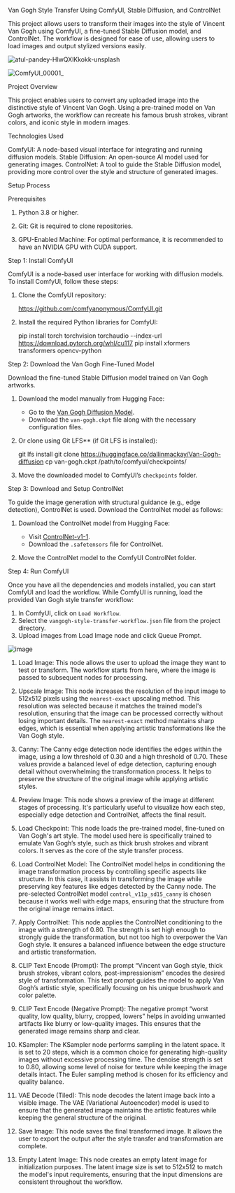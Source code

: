 Van Gogh Style Transfer Using ComfyUI, Stable Diffusion, and ControlNet

This project allows users to transform their images into the style of Vincent Van Gogh using ComfyUI, a fine-tuned Stable Diffusion model, and ControlNet. The workflow is designed for ease of use, allowing users to load images and output stylized versions easily.

![atul-pandey-HlwQXlKkokk-unsplash](https://github.com/user-attachments/assets/a2c1b0b0-6b96-420e-bcf3-2ed1be3c892a)


![ComfyUI_00001_](https://github.com/user-attachments/assets/0748da0a-3ec7-4abb-bd53-7c8472304bf2)


Project Overview

This project enables users to convert any uploaded image into the distinctive style of Vincent Van Gogh. Using a pre-trained model on Van Gogh artworks, the workflow can recreate his famous brush strokes, vibrant colors, and iconic style in modern images.

Technologies Used

ComfyUI: A node-based visual interface for integrating and running diffusion models.
Stable Diffusion: An open-source AI model used for generating images. 
ControlNet: A tool to guide the Stable Diffusion model, providing more control over the style and structure of generated images. 

Setup Process

Prerequisites

1. Python 3.8 or higher.

2. Git: Git is required to clone repositories. 

3. GPU-Enabled Machine: For optimal performance, it is recommended to have an NVIDIA GPU with CUDA support.

Step 1: Install ComfyUI

ComfyUI is a node-based user interface for working with diffusion models. To install ComfyUI, follow these steps:

1. Clone the ComfyUI repository:

   https://github.com/comfyanonymous/ComfyUI.git
 

3. Install the required Python libraries for ComfyUI:
  
   pip install torch torchvision torchaudio --index-url https://download.pytorch.org/whl/cu117
   pip install xformers transformers opencv-python
 

Step 2: Download the Van Gogh Fine-Tuned Model

Download the fine-tuned Stable Diffusion model trained on Van Gogh artworks. 

1. Download the model manually from Hugging Face:

   - Go to the [Van Gogh Diffusion Model](https://huggingface.co/dallinmackay/Van-Gogh-diffusion).
   - Download the `van-gogh.ckpt` file along with the necessary configuration files.

2. Or clone using Git LFS** (if Git LFS is installed):

   git lfs install
   git clone https://huggingface.co/dallinmackay/Van-Gogh-diffusion
   cp van-gogh.ckpt /path/to/comfyui/checkpoints/
  

3. Move the downloaded model to ComfyUI’s `checkpoints` folder.   

Step 3: Download and Setup ControlNet

To guide the image generation with structural guidance (e.g., edge detection), ControlNet is used. Download the ControlNet model as follows:

1. Download the ControlNet model from Hugging Face:

   - Visit [ControlNet-v1-1](https://huggingface.co/comfyanonymous/ControlNet-v1-1_fp16_safetensors).
   - Download the `.safetensors` file for ControlNet.

2. Move the ControlNet model to the ComfyUI ControlNet folder.


Step 4: Run ComfyUI

Once you have all the dependencies and models installed, you can start ComfyUI and load the workflow.
While ComfyUI is running, load the provided Van Gogh style transfer workflow:

1. In ComfyUI, click on `Load Workflow`.
2. Select the `vangogh-style-transfer-workflow.json` file from the project directory.
3. Upload images from Load Image node and click Queue Prompt.


![image](https://github.com/user-attachments/assets/a0f7e60a-e357-4f0d-b44d-6e5851b33a52)


1. Load Image: This node allows the user to upload the image they want to test or transform. The workflow starts from here, where the image is passed to subsequent nodes for processing.

2. Upscale Image: This node increases the resolution of the input image to 512x512 pixels using the `nearest-exact` upscaling method. This resolution was selected because it matches the trained model's resolution, ensuring that the image can be processed correctly without losing important details. The `nearest-exact` method maintains sharp edges, which is essential when applying artistic transformations like the Van Gogh style.

3. Canny: The Canny edge detection node identifies the edges within the image, using a low threshold of 0.30 and a high threshold of 0.70. These values provide a balanced level of edge detection, capturing enough detail without overwhelming the transformation process. It helps to preserve the structure of the original image while applying artistic styles.

4. Preview Image: This node shows a preview of the image at different stages of processing. It's particularly useful to visualize how each step, especially edge detection and ControlNet, affects the final result.

5. Load Checkpoint: This node loads the pre-trained model, fine-tuned on Van Gogh's art style. The model used here is specifically trained to emulate Van Gogh’s style, such as thick brush strokes and vibrant colors. It serves as the core of the style transfer process.

6. Load ControlNet Model: The ControlNet model helps in conditioning the image transformation process by controlling specific aspects like structure. In this case, it assists in transforming the image while preserving key features like edges detected by the Canny node. The pre-selected ControlNet model `control_v11p_sd15_canny` is chosen because it works well with edge maps, ensuring that the structure from the original image remains intact.

7. Apply ControlNet: This node applies the ControlNet conditioning to the image with a strength of 0.80. The strength is set high enough to strongly guide the transformation, but not too high to overpower the Van Gogh style. It ensures a balanced influence between the edge structure and artistic transformation.

8. CLIP Text Encode (Prompt): The prompt “Vincent van Gogh style, thick brush strokes, vibrant colors, post-impressionism” encodes the desired style of transformation. This text prompt guides the model to apply Van Gogh’s artistic style, specifically focusing on his unique brushwork and color palette.

9. CLIP Text Encode (Negative Prompt): The negative prompt “worst quality, low quality, blurry, cropped, lowers” helps in avoiding unwanted artifacts like blurry or low-quality images. This ensures that the generated image remains sharp and clear.

10. KSampler: The KSampler node performs sampling in the latent space. It is set to 20 steps, which is a common choice for generating high-quality images without excessive processing time. The denoise strength is set to 0.80, allowing some level of noise for texture while keeping the image details intact. The Euler sampling method is chosen for its efficiency and quality balance.

11. VAE Decode (Tiled): This node decodes the latent image back into a visible image. The VAE (Variational Autoencoder) model is used to ensure that the generated image maintains the artistic features while keeping the general structure of the original.

12. Save Image: This node saves the final transformed image. It allows the user to export the output after the style transfer and transformation are complete.

13. Empty Latent Image: This node creates an empty latent image for initialization purposes. The latent image size is set to 512x512 to match the model's input requirements, ensuring that the input dimensions are consistent throughout the workflow.


